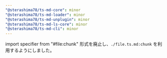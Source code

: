 ```yaml
---
"@sterashima78/ts-md-core": minor
"@sterashima78/ts-md-loader": minor
"@sterashima78/ts-md-unplugin": minor
"@sterashima78/ts-md-ls-core": minor
"@sterashima78/ts-md-cli": minor
---
```

import specifier from "#file:chunk" 形式を廃止し、`./file.ts.md:chunk` を利用するようにしました。

